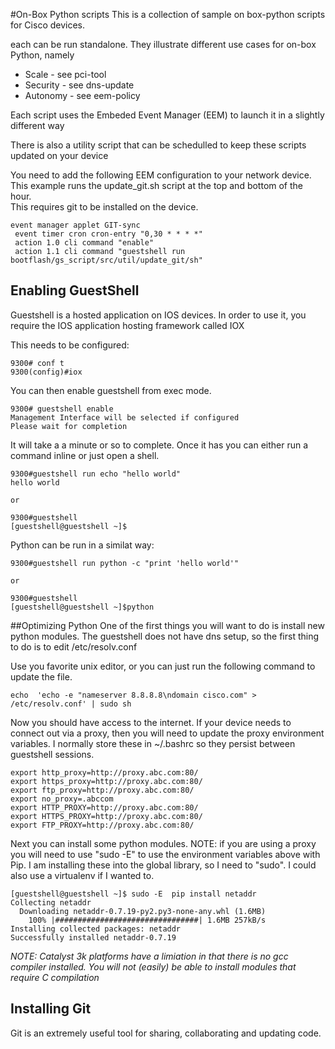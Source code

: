 #On-Box Python scripts
This is a collection of sample on box-python scripts for Cisco devices.

each can be run standalone.  They illustrate different use cases for on-box Python, namely

- Scale - see pci-tool
- Security - see dns-update
- Autonomy - see eem-policy

Each script uses the Embeded Event Manager (EEM) to launch it in a slightly different way

There is also a utility script that can be schedulled to keep these scripts updated on your device

You need to add the following EEM configuration to your network device.  
This example runs the update_git.sh script at the top and bottom of the hour.  
This requires git to be installed on the device.

```buildoutcfg
event manager applet GIT-sync
 event timer cron cron-entry "0,30 * * * *"
 action 1.0 cli command "enable"
 action 1.1 cli command "guestshell run bootflash/gs_script/src/util/update_git/sh"

```

## Enabling GuestShell
Guestshell is a hosted application on IOS devices.  In order to use it, you require the IOS application hosting
framework called IOX

This needs to be configured:
```buildoutcfg
9300# conf t
9300(config)#iox
```

You can then enable guestshell from exec mode.
```buildoutcfg
9300# guestshell enable
Management Interface will be selected if configured
Please wait for completion

```

It will take a a minute or so to complete.  Once it has you can either run a command 
inline or just open a shell.

```buildoutcfg
9300#guestshell run echo "hello world"
hello world

or 

9300#guestshell
[guestshell@guestshell ~]$ 

```

Python can be run in a similat way:
```buildoutcfg
9300#guestshell run python -c "print 'hello world'"

or 

9300#guestshell
[guestshell@guestshell ~]$python 

```

##Optimizing Python
One of the first things you will want to do is install new python modules.
The guestshell does not have dns setup, so the first thing to do is to edit /etc/resolv.conf

Use you favorite unix editor, or you can just run the following command to update the file.
```buildoutcfg
echo  'echo -e "nameserver 8.8.8.8\ndomain cisco.com" > /etc/resolv.conf' | sudo sh

```
Now you should have access to the internet.  If your device needs to connect out via a proxy, then you will need to 
update the proxy environment variables.  I normally store these in ~/.bashrc so they persist between guestshell sessions.
```buildoutcfg
export http_proxy=http://proxy.abc.com:80/
export https_proxy=http://proxy.abc.com:80/
export ftp_proxy=http://proxy.abc.com:80/
export no_proxy=.abccom
export HTTP_PROXY=http://proxy.abc.com:80/
export HTTPS_PROXY=http://proxy.abc.com:80/
export FTP_PROXY=http://proxy.abc.com:80/
```
Next you can install some python modules. NOTE: if you are using a proxy you will need to use "sudo -E" 
to use the environment variables above with Pip.  I am installing these into the global library, so I need to "sudo".
I could also use a virtualenv if I wanted to.

```buildoutcfg
[guestshell@guestshell ~]$ sudo -E  pip install netaddr
Collecting netaddr
  Downloading netaddr-0.7.19-py2.py3-none-any.whl (1.6MB)
    100% |################################| 1.6MB 257kB/s 
Installing collected packages: netaddr
Successfully installed netaddr-0.7.19

```
*NOTE:  Catalyst 3k platforms have a limiation in that there is no gcc compiler installed.  You will not (easily) be 
able to install modules that require C compilation*

## Installing Git
Git is an extremely useful tool for sharing, collaborating and updating code.



